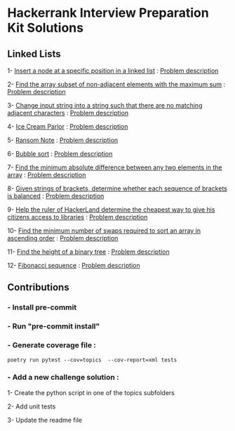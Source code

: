 # Hackerrank Interview Preparation Kit Solutions

## Linked Lists
1- [Insert a node at a specific position in a linked list](topics/linked_lists/01_insert_node_at_specific_position.py) : [Problem description](https://www.hackerrank.com/challenges/insert-a-node-at-a-specific-position-in-a-linked-list/problem?isFullScreen=true&h_l=interview&playlist_slugs%5B%5D=interview-preparation-kit&playlist_slugs%5B%5D=linked-lists)

2- [Find the array subset of non-adjacent elements with the maximum sum](topics/dynamic_programming/max_array_sum.py) : [Problem description](https://www.hackerrank.com/challenges/max-array-sum/problem?isFullScreen=true&h_l=interview&playlist_slugs%5B%5D=interview-preparation-kit&playlist_slugs%5B%5D=dynamic-programming)

3- [Change input string into a string such that there are no matching adjacent characters](topics/string_manipulation/alternating_characters.py) : [Problem description](https://www.hackerrank.com/challenges/alternating-characters/problem?isFullScreen=true&h_l=interview&playlist_slugs%5B%5D=interview-preparation-kit&playlist_slugs%5B%5D=strings)

4- [Ice Cream Parlor](topics/search/hash_tables_ice_cream_parlor.py) : [Problem description](https://www.hackerrank.com/challenges/ctci-ice-cream-parlor/problem?isFullScreen=true&h_l=interview&playlist_slugs%5B%5D=interview-preparation-kit&playlist_slugs%5B%5D=search)

5- [Ransom Note](topics/dictionaries_and_hashmaps/hash_tables_ransom_note.py) : [Problem description](https://www.hackerrank.com/challenges/ctci-ransom-note/problem?isFullScreen=true&h_l=interview&playlist_slugs%5B%5D=interview-preparation-kit&playlist_slugs%5B%5D=dictionaries-hashmaps)

6- [Bubble sort](topics/sorting/bubble_sort.py) : [Problem description](https://www.hackerrank.com/challenges/ctci-bubble-sort/problem?isFullScreen=true&h_l=interview&playlist_slugs%5B%5D=interview-preparation-kit&playlist_slugs%5B%5D=sorting)

7- [Find the minimum absolute difference between any two elements in the array](topics/greedy_algorithms/min_abs_diff_in_array.py) : [Problem description](https://www.hackerrank.com/challenges/minimum-absolute-difference-in-an-array/problem?isFullScreen=true&h_l=interview&playlist_slugs%5B%5D=interview-preparation-kit&playlist_slugs%5B%5D=greedy-algorithms)

8- [Given strings of brackets, determine whether each sequence of brackets is balanced](topics/staks_and_queues/balanced_brackets.py) : [Problem description](https://www.hackerrank.com/challenges/balanced-brackets/problem?isFullScreen=true&h_l=interview&playlist_slugs%5B%5D=interview-preparation-kit&playlist_slugs%5B%5D=stacks-queues)

9- [Help the ruler of HackerLand determine the cheapest way to give his citizens access to libraries](topics/graphs/roads_and_libraries.py) : [Problem description](https://www.hackerrank.com/challenges/torque-and-development/problem?isFullScreen=true&h_l=interview&playlist_slugs%5B%5D=interview-preparation-kit&playlist_slugs%5B%5D=graphs)

10- [Find the minimum number of swaps required to sort an array in ascending order](topics/arrays/minimum_swaps_2.py) : [Problem description](https://www.hackerrank.com/challenges/minimum-swaps-2/problem?isFullScreen=true&h_l=interview&playlist_slugs%5B%5D=interview-preparation-kit&playlist_slugs%5B%5D=arrays)

11- [Find the height of a binary tree](topics/trees/height_binary_tree.py) : [Problem description](https://www.hackerrank.com/challenges/tree-height-of-a-binary-tree/problem?isFullScreen=true&h_l=interview&playlist_slugs%5B%5D=interview-preparation-kit&playlist_slugs%5B%5D=trees)

12- [Fibonacci sequence](topics/recursion_and_backtracking/fibonacci_numbers.py) : [Problem description](https://www.hackerrank.com/challenges/ctci-fibonacci-numbers/problem?isFullScreen=true&h_l=interview&playlist_slugs%5B%5D=interview-preparation-kit&playlist_slugs%5B%5D=recursion-backtracking)

## Contributions

### - Install pre-commit

### - Run "pre-commit install"

### - Generate coverage file : 
```
poetry run pytest --cov=topics  --cov-report=xml tests
```

### - Add a new challenge solution :

1- Create the python script in one of the topics subfolders

2- Add unit tests

3- Update the readme file
